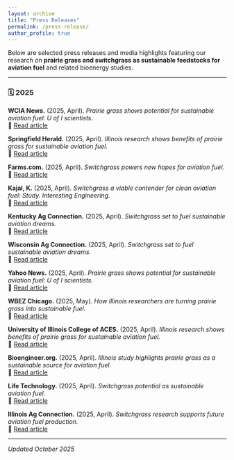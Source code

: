 ```yaml
---
layout: archive
title: "Press Releases"
permalink: /press-release/
author_profile: true
---
```


Below are selected press releases and media highlights featuring our research on **prairie grass and switchgrass as sustainable feedstocks for aviation fuel** and related bioenergy studies.

---

### 🗓️ 2025

**WCIA News.** (2025, April). *Prairie grass shows potential for sustainable aviation fuel: U of I scientists.*  
🔗 [Read article](https://www.wcia.com/news/champaign-county/prairie-grass-shows-potential-for-sustainable-aviation-fuel-u-of-i-scientists/)

**Springfield Herald.** (2025, April). *Illinois research shows benefits of prairie grass for sustainable aviation fuel.*  
🔗 [Read article](https://springfieldherald.news/illinois-research-shows-benefits-of-prairie-grass-for-sustainable-aviation-p27625-103.htm)

**Farms.com.** (2025, April). *Switchgrass powers new hopes for aviation fuel.*  
🔗 [Read article](https://m.farms.com/news/switchgrass-powers-new-hopes-for-aviation-fuel-226398.aspx)

**Kajal, K.** (2025, April). *Switchgrass a viable contender for clean aviation fuel: Study.* *Interesting Engineering.*  
🔗 [Read article](https://interestingengineering.com/energy/switchgrass-clean-aviation-fuel-study)

**Kentucky Ag Connection.** (2025, April). *Switchgrass set to fuel sustainable aviation dreams.*  
🔗 [Read article](https://kentuckyagconnection.com/news/switchgrass-set-to-fuel-sustainable-aviation-dreams)

**Wisconsin Ag Connection.** (2025, April). *Switchgrass set to fuel sustainable aviation dreams.*  
🔗 [Read article](https://wisconsinagconnection.com/news/switchgrass-set-to-fuel-sustainable-aviation-dreams)

**Yahoo News.** (2025, April). *Prairie grass shows potential for sustainable aviation fuel: U of I scientists.*  
🔗 [Read article](https://www.yahoo.com/news/prairie-grass-shows-potential-sustainable-214314332.html)

**WBEZ Chicago.** (2025, May). *How Illinois researchers are turning prairie grass into sustainable fuel.*  
🔗 [Read article](https://www.wbez.org/wbez-news/2025/05/27/how-illinois-researchers-are-turning-prairie-grass-into-sustainable-fuel)


**University of Illinois College of ACES.** (2025, April). *Illinois research shows benefits of prairie grass for sustainable aviation fuel.*  
🔗 [Read article](https://aces.illinois.edu/news/illinois-research-shows-benefits-prairie-grass-sustainable-aviation-fuel)

**Bioengineer.org.** (2025, April). *Illinois study highlights prairie grass as a sustainable source for aviation fuel.*  
🔗 [Read article](https://bioengineer.org/illinois-study-highlights-prairie-grass-as-a-sustainable-source-for-aviation-fuel/)

**Life Technology.** (2025, April). *Switchgrass potential as sustainable aviation fuel.*  
🔗 [Read article](https://www.lifetechnology.com/blogs/life-technology-science-news/switchgrass-potential-as-sustainable-aviation-fuel)

**Illinois Ag Connection.** (2025, April). *Switchgrass research supports future aviation fuel production.*  
🔗 [Read article](https://illinoisagconnection.com/news/switchgrass-research-supports-future-aviation-fuel-production)

---

*Updated October 2025*
